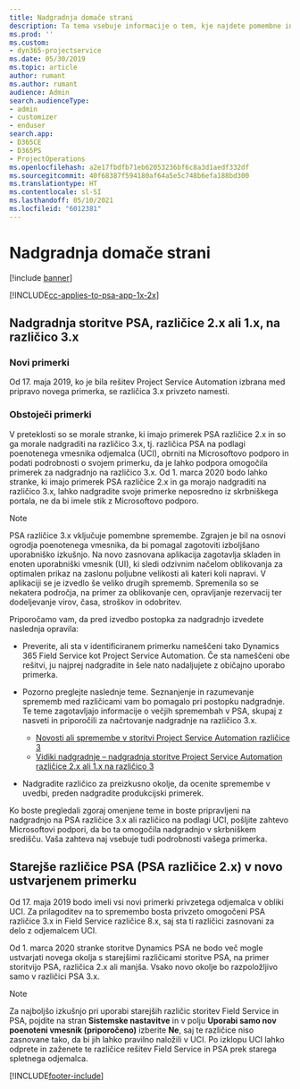 ```yaml
---
title: Nadgradnja domače strani
description: Ta tema vsebuje informacije o tem, kje najdete pomembne informacije o novih in spremenjenih funkcijah aplikacije Dynamics 365 Project Service Automation, in o postopku za nadgradnjo na najnovejšo različico.
ms.prod: ''
ms.custom:
- dyn365-projectservice
ms.date: 05/30/2019
ms.topic: article
author: rumant
ms.author: rumant
audience: Admin
search.audienceType:
- admin
- customizer
- enduser
search.app:
- D365CE
- D365PS
- ProjectOperations
ms.openlocfilehash: a2e17fbdfb71eb62053236bf6c8a3d1aedf332df
ms.sourcegitcommit: 40f68387f594180af64a5e5c748b6efa188bd300
ms.translationtype: HT
ms.contentlocale: sl-SI
ms.lasthandoff: 05/10/2021
ms.locfileid: "6012381"
---
```

# <a name="upgrade-home-page"></a>Nadgradnja domače strani

[!include [banner](../includes/psa-now-project-operations.md)]

[!INCLUDE[cc-applies-to-psa-app-1x-2x](../includes/cc-applies-to-psa-app-1x-2x.md)]

## <a name="upgrade-from-psa-version-2x-or-1x-to-version-3x"></a>Nadgradnja storitve PSA, različice 2.x ali 1.x, na različico 3.x

### <a name="new-instances"></a>Novi primerki

Od 17. maja 2019, ko je bila rešitev Project Service Automation izbrana med pripravo novega primerka, se različica 3.x privzeto namesti.

### <a name="existing-instances"></a>Obstoječi primerki

V preteklosti so se morale stranke, ki imajo primerek PSA različice 2.x in so ga morale nadgraditi na različico 3.x, tj. različica PSA na podlagi poenotenega vmesnika odjemalca (UCI), obrniti na Microsoftovo podporo in podati podrobnosti o svojem primerku, da je lahko podpora omogočila primerek za nadgradnjo na različico 3.x. Od 1. marca 2020 bodo lahko stranke, ki imajo primerek PSA različice 2.x in ga morajo nadgraditi na različico 3.x, lahko nadgradite svoje primerke neposredno iz skrbniškega portala, ne da bi imele stik z Microsoftovo podporo.  

> [!NOTE]
> PSA različice 3.x vključuje pomembne spremembe. Zgrajen je bil na osnovi ogrodja poenotenega vmesnika, da bi pomagal zagotoviti izboljšano uporabniško izkušnjo. Na novo zasnovana aplikacija zagotavlja skladen in enoten uporabniški vmesnik (UI), ki sledi odzivnim načelom oblikovanja za optimalen prikaz na zaslonu poljubne velikosti ali kateri koli napravi. V aplikaciji se je izvedlo še veliko drugih sprememb. Spremenila so se nekatera področja, na primer za oblikovanje cen, opravljanje rezervacij ter dodeljevanje virov, časa, stroškov in odobritev.

Priporočamo vam, da pred izvedbo postopka za nadgradnjo izvedete naslednja opravila:

- Preverite, ali sta v identificiranem primerku nameščeni tako Dynamics 365 Field Service kot Project Service Automation. Če sta nameščeni obe rešitvi, ju najprej nadgradite in šele nato nadaljujete z običajno uporabo primerka.
- Pozorno preglejte naslednje teme. Seznanjenje in razumevanje sprememb med različicami vam bo pomagalo pri postopku nadgradnje. Te teme zagotavljajo informacije o večjih spremembah v PSA, skupaj z nasveti in priporočili za načrtovanje nadgradnje na različico 3.x.

    - [Novosti ali spremembe v storitvi Project Service Automation različice 3](whats-new-changed-v3.md)
    - [Vidiki nadgradnje – nadgradnja storitve Project Service Automation različice 2.x ali 1.x na različico 3](upgrade-v3.md)

- Nadgradite različico za preizkusno okolje, da ocenite spremembe v uvedbi, preden nadgradite produkcijski primerek.

Ko boste pregledali zgoraj omenjene teme in boste pripravljeni na nadgradnjo na PSA različice 3.x ali različico na podlagi UCI, pošljite zahtevo Microsoftovi podpori, da bo ta omogočila nadgradnjo v skrbniškem središču. Vaša zahteva naj vsebuje tudi podrobnosti vašega primerka.

## <a name="older-versions-of-psa-psa-version-2x-in-a-newly-created-instance"></a>Starejše različice PSA (PSA različice 2.x) v novo ustvarjenem primerku

Od 17. maja 2019 bodo imeli vsi novi primerki privzetega odjemalca v obliki UCI. Za prilagoditev na to spremembo bosta privzeto omogočeni PSA različice 3.x in Field Service različice 8.x, saj sta ti različici zasnovani za delo z odjemalcem UCI.

Od 1. marca 2020 stranke storitve Dynamics PSA ne bodo več mogle ustvarjati novega okolja s starejšimi različicami storitve PSA, na primer storitvijo PSA, različica 2.x ali manjša. Vsako novo okolje bo razpoložljivo samo v različici PSA 3.x.

> [!NOTE]
> Za najboljšo izkušnjo pri uporabi starejših različic storitev Field Service in PSA, pojdite na stran **Sistemske nastavitve** in v polju **Uporabi samo nov poenoteni vmesnik (priporočeno)** izberite **Ne**, saj te različice niso zasnovane tako, da bi jih lahko pravilno naložili v UCI. Po izklopu UCI lahko odprete in zaženete te različice rešitev Field Service in PSA prek starega spletnega odjemalca. 


[!INCLUDE[footer-include](../includes/footer-banner.md)]
